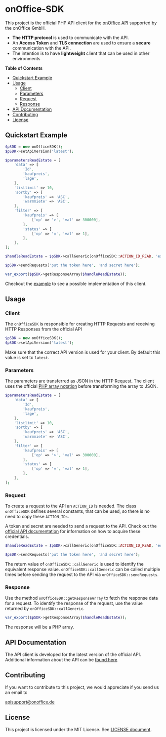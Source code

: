# onOffice-SDK

This project is the official PHP API client for the
[onOffice API](https://apidoc.onoffice.de/)
supported by the onOffice GmbH.

* **The HTTP protocol** is used to communicate with the API.
* An **Access Token** and **TLS connection** are used to ensure a **secure**
  communication with the API.
* The intention is to have **lightweight** client that can be used in other environments

**Table of Contents**
* [Quickstart Example](#quickstart-example)
* [Usage](#usage)
  * [Client](#client)
  * [Parameters](#parameters)
  * [Request](#request)
  * [Response](#response)
* [API Documentation](#api-documentation)
* [Contributing](#contributing)
* [License](#license)

## Quickstart Example

```php
$pSDK = new onOfficeSDK();
$pSDK->setApiVersion('latest');

$parametersReadEstate = [
	'data' => [
		'Id',
		'kaufpreis',
		'lage',
	],
	'listlimit' => 10,
	'sortby' => [
		'kaufpreis' => 'ASC',
		'warmmiete' => 'ASC',
	],
	'filter' => [
		'kaufpreis' => [
			['op' => '>', 'val' => 300000],
		],
		'status' => [
			['op' => '=', 'val' => 1],
		],
	],
];

$handleReadEstate = $pSDK->callGeneric(onOfficeSDK::ACTION_ID_READ, 'estate', $parametersReadEstate);

$pSDK->sendRequests('put the token here', 'and secret here');

var_export($pSDK->getResponseArray($handleReadEstate));
```

Checkout the [example](/example.php) to see a possible implementation of
this client.

## Usage

### Client

The `onOfficeSDK` is responsible for creating HTTP Requests and
receiving HTTP Responses from the official API

```php
$pSDK = new onOfficeSDK();
$pSDK->setApiVersion('latest');
```

Make sure that the correct API version is used for your client.
By default this value is set to `latest`.

### Parameters

The parameters are transferred as JSON in the HTTP Request.
The client uses the official
[PHP array notation](https://www.php.net/manual/en/book.json.php)
before transforming the array to JSON.

```php
$parametersReadEstate = [
	'data' => [
		'Id',
		'kaufpreis',
		'lage',
	],
	'listlimit' => 10,
	'sortby' => [
		'kaufpreis' => 'ASC',
		'warmmiete' => 'ASC',
	],
	'filter' => [
		'kaufpreis' => [
			['op' => '>', 'val' => 300000],
		],
		'status' => [
			['op' => '=', 'val' => 1],
		],
	],
];
```

### Request

To create a request to the API an `ACTION_ID` is needed.
The class `onOfficeSDK` defines several constants,
that can be used, so there is no need to copy these `ACTION_IDs`. 

A token and secret are needed to send a request to the API.
Check out the [official API documentation](#api-documentation)
for information on how to acquire these credentials.

```php
$handleReadEstate = $pSDK->callGeneric(onOfficeSDK::ACTION_ID_READ, 'estate', $parametersReadEstate);

$pSDK->sendRequests('put the token here', 'and secret here');
```

The return value of `onOfficeSDK::callGeneric` is used to identify the
equivalent response value.
`onOfficeSDK::callGeneric` can be called multiple times before sending
the request to the API via `onOfficeSDK::sendRequests`.


### Response

Use the method `onOfficeSDK::getResponseArray` to fetch the response data for a request.
To identify the response of the request, use the value returned by `onOfficeSDK::callGeneric`.
```php
var_export($pSDK->getResponseArray($handleReadEstate));
```

The response will be a PHP array.

## API Documentation

The API client is developed for the latest version of the official API.
Additional information about the API can be [found here](https://apidoc.onoffice.de/).

## Contributing

If you want to contribute to this project, we would appreciate if you send us an email to

apisupport@onoffice.de

## License

This project is licensed under the MIT License. See [LICENSE document](/LICENSE).
